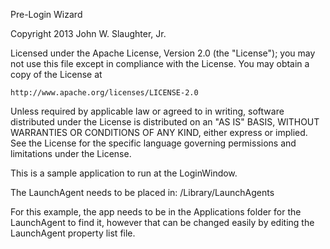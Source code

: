Pre-Login Wizard

Copyright 2013 John W. Slaughter, Jr.

Licensed under the Apache License, Version 2.0 (the "License");
you may not use this file except in compliance with the License.
You may obtain a copy of the License at

    http://www.apache.org/licenses/LICENSE-2.0

Unless required by applicable law or agreed to in writing, software
distributed under the License is distributed on an "AS IS" BASIS,
WITHOUT WARRANTIES OR CONDITIONS OF ANY KIND, either express or implied.
See the License for the specific language governing permissions and
limitations under the License.


This is a sample application to run at the LoginWindow.

The LaunchAgent needs to be placed in:
/Library/LaunchAgents

For this example, the app needs to be in the Applications folder for the LaunchAgent to find it, however that can be changed easily by editing the LaunchAgent property list file.